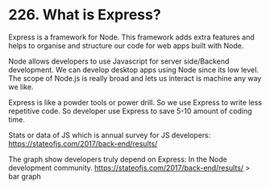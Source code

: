 # 226. What is Express?

Express is a framework for Node. This framework adds extra features and helps to organise and structure our code for web apps built with Node.

Node allows developers to use Javascript for server side/Backend development. We can develop desktop apps using Node since its low level.
The scope of Node.js is really broad and lets us interact is machine any way we like.

Express is like a powder tools or power drill. So we use Express to write less repetitive code. So developer use Express to save 5-10 amount of coding time.

Stats or data of JS which is annual survey for JS developers:
https://stateofjs.com/2017/back-end/results/

The graph show developers truly depend on Express:
In the Node development community.
https://stateofjs.com/2017/back-end/results/ > bar graph
